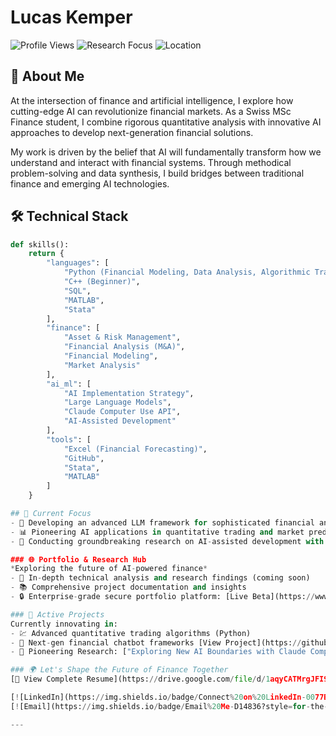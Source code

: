 # Lucas Kemper

![Profile Views](https://komarev.com/ghpvc/?username=lucaskemper&color=blue) ![Research Focus](https://img.shields.io/badge/Research-AI%20%2B%20Finance-brightgreen) ![Location](https://img.shields.io/badge/Location-Switzerland-red)

## 👋 About Me
At the intersection of finance and artificial intelligence, I explore how cutting-edge AI can revolutionize financial markets. As a Swiss MSc Finance student, I combine rigorous quantitative analysis with innovative AI approaches to develop next-generation financial solutions.

My work is driven by the belief that AI will fundamentally transform how we understand and interact with financial systems. Through methodical problem-solving and data synthesis, I build bridges between traditional finance and emerging AI technologies.
## 🛠️ Technical Stack
```python
def skills():
    return {
        "languages": [
            "Python (Financial Modeling, Data Analysis, Algorithmic Trading)",
            "C++ (Beginner)",
            "SQL",
            "MATLAB",
            "Stata"
        ],
        "finance": [
            "Asset & Risk Management",
            "Financial Analysis (M&A)",
            "Financial Modeling",
            "Market Analysis"
        ],
        "ai_ml": [
            "AI Implementation Strategy",
            "Large Language Models",
            "Claude Computer Use API",
            "AI-Assisted Development"
        ],
        "tools": [
            "Excel (Financial Forecasting)",
            "GitHub",
            "Stata",
            "MATLAB"
        ]
    }

## 🎯 Current Focus
- 🤖 Developing an advanced LLM framework for sophisticated financial analysis
- 📊 Pioneering AI applications in quantitative trading and market prediction
- 🔬 Conducting groundbreaking research on AI-assisted development with Claude's Computer Use API

### 🌐 Portfolio & Research Hub
*Exploring the future of AI-powered finance*
- 📝 In-depth technical analysis and research findings (coming soon)
- 📚 Comprehensive project documentation and insights
- 🔒 Enterprise-grade secure portfolio platform: [Live Beta](https://www.lucaskemper.com) | [Source Code](https://github.com/lucaskemper/portfolio-website)

### 🔬 Active Projects
Currently innovating in:
- 💹 Advanced quantitative trading algorithms (Python) 
- 🤝 Next-gen financial chatbot frameworks [View Project](https://github.com/lucaskemper/llm-finance-analysis-project)
- 🔬 Pioneering Research: ["Exploring New AI Boundaries with Claude Computer Use API"](https://www.lucaskemper.com/papers)

### 🌍 Let's Shape the Future of Finance Together
[📄 View Complete Resume](https://drive.google.com/file/d/1aqyCATMrgJFI9ApifSsImU14DGYee0Yu/view?usp=sharing)

[![LinkedIn](https://img.shields.io/badge/Connect%20on%20LinkedIn-0077B5?style=for-the-badge&logo=linkedin&logoColor=white)](https://linkedin.com/in/lucas-kemper)
[![Email](https://img.shields.io/badge/Email%20Me-D14836?style=for-the-badge&logo=gmail&logoColor=white)](mailto:contact@lucaskemper.com)

---
